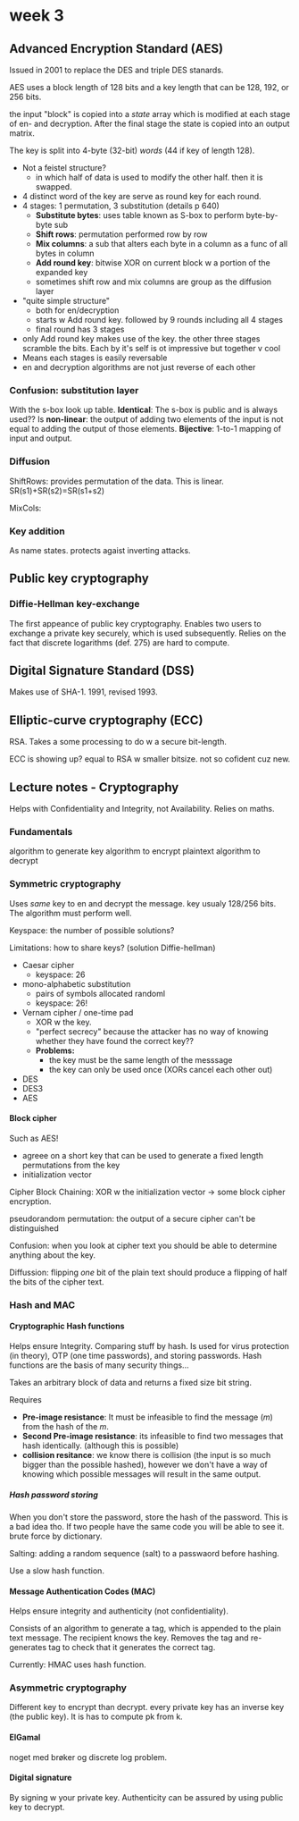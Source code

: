 # week 3

## Advanced Encryption Standard (AES)

Issued in 2001 to replace the DES and triple DES stanards.

AES uses a block length of 128 bits and a key length that can be 128, 192, or 256 bits.

the input "block" is copied into a *state* array which is modified at each stage of en- and decryption. After the final stage the state is copied into an output matrix.

The key is split into 4-byte (32-bit) *words* (44 if key of length 128).

- Not a feistel structure?
  - in which half of data is used to modify the other half. then it is swapped.
- 4 distinct word of the key are serve as round key for each round.
- 4 stages: 1 permutation, 3 substitution (details p 640)
  - **Substitute bytes**: uses table known as S-box to perform byte-by-byte sub
  - **Shift rows**: permutation performed row by row
  - **Mix columns**: a sub that alters each byte in a column as a func of all bytes in column
  - **Add round key**: bitwise XOR on current block w a portion of the expanded key
  - sometimes shift row and mix columns are group as the diffusion layer
- "quite simple structure"
  - both for en/decryption
  - starts w Add round key. followed by 9 rounds including all 4 stages
  - final round has 3 stages
- only Add round key makes use of the key. the other three stages scramble the bits. Each by it's self is ot impressive but together v cool
- Means each stages is easily reversable
- en and decryption algorithms are not just reverse of each other

### Confusion: substitution layer

With the s-box look up table. **Identical**: The s-box is public and is always used?? Is **non-linear**: the output of adding two elements of the input is not equal to adding the output of those elements. **Bijective**: 1-to-1 mapping of input and output.

### Diffusion

ShiftRows: provides permutation of the data. This is linear. SR(s1)+SR(s2)=SR(s1+s2)

MixCols:

### Key addition

As name states. protects agaist inverting attacks.

## Public key cryptography

### Diffie-Hellman key-exchange

The first appeance of public key cryptography. Enables two users to exchange a private key securely, which is used subsequently. Relies on the fact that discrete logarithms (def. 275) are hard to compute.

## Digital Signature Standard (DSS)

Makes use of SHA-1. 1991, revised 1993.

## Elliptic-curve cryptography (ECC)

RSA. Takes a some processing to do w a secure bit-length.

ECC is showing up? equal to RSA w smaller bitsize. not so cofident cuz new.

## Lecture notes - Cryptography

Helps with Confidentiality and Integrity, not Availability. Relies on maths.

### Fundamentals

algorithm to generate key
algorithm to encrypt plaintext
algorithm to decrypt

### Symmetric cryptography

Uses *same* key to en and decrypt the message. key usualy 128/256 bits. The algorithm must perform well.

Keyspace: the number of possible solutions?

Limitations: how to share keys? (solution Diffie-hellman)

- Caesar cipher
  - keyspace: 26
- mono-alphabetic substitution
  - pairs of symbols allocated randoml
  - keyspace: 26!
- Vernam cipher / one-time pad
  - XOR w the key.
  - "perfect secrecy" because the attacker has no way of knowing whether they have found the correct key??
  - **Problems:**
    - the key must be the same length of the messsage
    - the key can only be used once (XORs cancel each other out)
- DES
- DES3
- AES

#### Block cipher

Such as AES!

- agreee on a short key that can be used to generate a fixed length permutations from the key
- initialization vector

Cipher Block Chaining: XOR w the initialization vector -> some block cipher encryption.

pseudorandom permutation: the output of a secure cipher can't be distinguished

Confusion: when you look at cipher text you should be able to determine anything about the key.

Diffussion: flipping *one* bit of the plain text should produce a flipping of half the bits of the cipher text.

### Hash and MAC

#### Cryptographic Hash functions

Helps ensure Integrity. Comparing stuff by hash. Is used for virus protection (in theory), OTP (one time passwords), and storing passwords. Hash functions are the basis of many security things...

Takes an arbitrary block of data and returns a fixed size bit string.

Requires

- **Pre-image resistance**: It must be infeasible to find the message (*m*) from the hash of the *m*.
- **Second Pre-image resistance**: its infeasible to find two messages that hash identically. (although this is possible)
- **collision resitance**: we know there is collision (the input is so much bigger than the possible hashed), however we don't have a way of knowing which possible messages will result in the same output.

##### Hash password storing

When you don't store the password, store the hash of the password. This is a bad idea tho. If two people have the same code you will be able to see it. brute force by dictionary.

Salting: adding a random sequence (salt) to a passwaord before hashing.

Use a slow hash function.

#### Message Authentication Codes (MAC)

Helps ensure integrity and authenticity (not confidentiality).

Consists of an algorithm to generate a tag, which is appended to the plain text message. The recipient knows the key. Removes the tag and re-generates tag to check that it generates the correct tag.

Currently: HMAC uses hash function.

### Asymmetric cryptography

Different key to encrypt than decrypt.
every private key has an inverse key (the public key). It is has to compute pk from k.

#### ElGamal

noget med brøker og discrete log problem.

#### Digital signature

By signing w your private key. Authenticity can be assured by using public key to decrypt.
